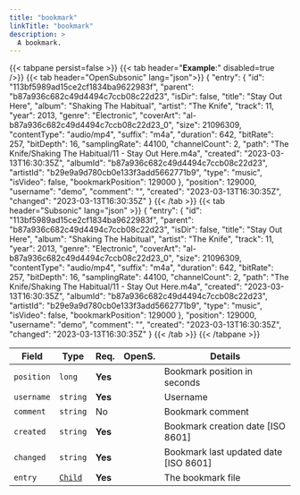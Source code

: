 ```yaml
---
title: "bookmark"
linkTitle: "bookmark"
description: >
  A bookmark.
---
```


{{< tabpane persist=false >}}
{{< tab header="**Example**:" disabled=true />}}
{{< tab header="OpenSubsonic" lang="json">}}
{
  "entry": {
    "id": "113bf5989ad15ce2cf1834ba9622983f",
    "parent": "b87a936c682c49d4494c7ccb08c22d23",
    "isDir": false,
    "title": "Stay Out Here",
    "album": "Shaking The Habitual",
    "artist": "The Knife",
    "track": 11,
    "year": 2013,
    "genre": "Electronic",
    "coverArt": "al-b87a936c682c49d4494c7ccb08c22d23_0",
    "size": 21096309,
    "contentType": "audio/mp4",
    "suffix": "m4a",
    "duration": 642,
    "bitRate": 257,
    "bitDepth": 16,
    "samplingRate": 44100,
    "channelCount": 2,
    "path": "The Knife/Shaking The Habitual/11 - Stay Out Here.m4a",
    "created": "2023-03-13T16:30:35Z",
    "albumId": "b87a936c682c49d4494c7ccb08c22d23",
    "artistId": "b29e9a9d780cb0e133f3add5662771b9",
    "type": "music",
    "isVideo": false,
    "bookmarkPosition": 129000
  },
  "position": 129000,
  "username": "demo",
  "comment": "",
  "created": "2023-03-13T16:30:35Z",
  "changed": "2023-03-13T16:30:35Z"
}
{{< /tab >}}
{{< tab header="Subsonic" lang="json" >}}
{
  "entry": {
    "id": "113bf5989ad15ce2cf1834ba9622983f",
    "parent": "b87a936c682c49d4494c7ccb08c22d23",
    "isDir": false,
    "title": "Stay Out Here",
    "album": "Shaking The Habitual",
    "artist": "The Knife",
    "track": 11,
    "year": 2013,
    "genre": "Electronic",
    "coverArt": "al-b87a936c682c49d4494c7ccb08c22d23_0",
    "size": 21096309,
    "contentType": "audio/mp4",
    "suffix": "m4a",
    "duration": 642,
    "bitRate": 257,
    "bitDepth": 16,
    "samplingRate": 44100,
    "channelCount": 2,
    "path": "The Knife/Shaking The Habitual/11 - Stay Out Here.m4a",
    "created": "2023-03-13T16:30:35Z",
    "albumId": "b87a936c682c49d4494c7ccb08c22d23",
    "artistId": "b29e9a9d780cb0e133f3add5662771b9",
    "type": "music",
    "isVideo": false,
    "bookmarkPosition": 129000
  },
  "position": 129000,
  "username": "demo",
  "comment": "",
  "created": "2023-03-13T16:30:35Z",
  "changed": "2023-03-13T16:30:35Z"
}
{{< /tab >}}
{{< /tabpane >}}

| Field |  Type | Req. | OpenS. | Details |
| --- | --- | --- | --- | --- |
| `position` | `long` | **Yes** |     | Bookmark position in seconds |
| `username` | `string` | **Yes** |     | Username |
| `comment` | `string` | No|     | Bookmark comment |
| `created` | `string` | **Yes** |     | Bookmark creation date [ISO 8601]|
| `changed` | `string` | **Yes**|     | Bookmark last updated date [ISO 8601]|
| `entry` | [`Child`](../child) | **Yes** |     | The bookmark file |
